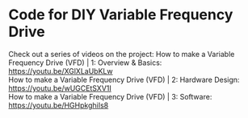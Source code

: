 # Code for DIY Variable Frequency Drive

Check out a series of videos on the project:
How to make a Variable Frequency Drive (VFD) | 1: Overview & Basics:  https://youtu.be/XGlXLaUbKLw  
How to make a Variable Frequency Drive (VFD) | 2: Hardware Design:    https://youtu.be/wUGCEtSXV1I  
How to make a Variable Frequency Drive (VFD) | 3: Software:           https://youtu.be/HGHpkghiIs8  
